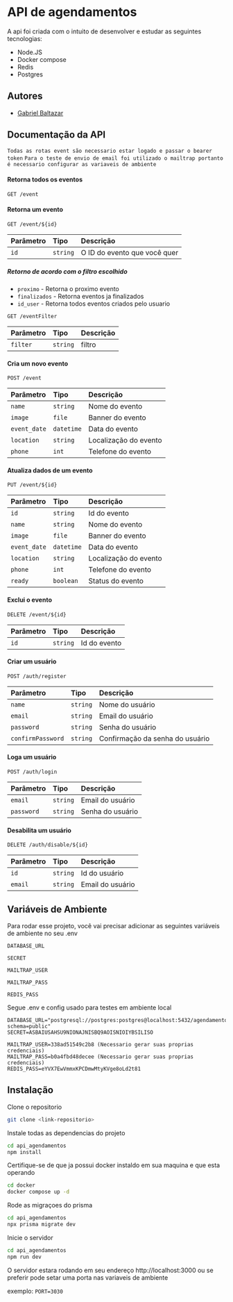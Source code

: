 
# API de agendamentos

A api foi criada com o intuito de desenvolver e estudar as seguintes tecnologias:
 - Node.JS
 - Docker compose
 - Redis
 - Postgres




## Autores

- [Gabriel Baltazar](https://www.github.com/gabriel-baltazar)


## Documentação da API
`Todas as rotas event são necessario estar logado e passar o bearer token`
`Para o teste de envio de email foi utilizado o mailtrap portanto é necessario configurar as variaveis de ambiente`

#### Retorna todos os eventos

```http
GET /event
```
#### Retorna um evento

```http
GET /event/${id}
```

| Parâmetro   | Tipo       | Descrição                                   |
| :---------- | :--------- | :------------------------------------------ |
| `id`      | `string` | O ID do evento que você quer |

##### Retorno de acordo com o filtro escolhido
 - `proximo` - Retorna o proximo evento
 - `finalizados` - Retorna eventos ja finalizados
 - `id_user` - Retorna todos eventos criados pelo usuario

```http
GET /eventFilter
```

| Parâmetro   | Tipo       | Descrição                                   |
| :---------- | :--------- | :------------------------------------------ |
| `filter`      | `string` | filtro  |

#### Cria um novo evento

```http
POST /event
```

| Parâmetro   | Tipo       | Descrição                                   |
| :---------- | :--------- | :------------------------------------------ |
| `name`      | `string` |Nome do evento |
| `image`     | `file`   |Banner do evento |
| `event_date`| `datetime` |Data do evento |
| `location`  | `string` |Localização do evento |
| `phone`     | `int` |Telefone do evento |


#### Atualiza dados de um evento

```http
PUT /event/${id}
```

| Parâmetro   | Tipo       | Descrição                                   |
| :---------- | :--------- | :------------------------------------------ |
| `id`      | `string` |Id do evento |
| `name`      | `string` |Nome do evento |
| `image`     | `file`   |Banner do evento |
| `event_date`| `datetime` |Data do evento |
| `location`  | `string` |Localização do evento |
| `phone`     | `int` |Telefone do evento |
| `ready`     | `boolean` |Status do evento |


#### Exclui o evento

```http
DELETE /event/${id}
```

| Parâmetro   | Tipo       | Descrição                                   |
| :---------- | :--------- | :------------------------------------------ |
| `id`      | `string` |Id do evento |

#### Criar um usuário

```http
POST /auth/register
```

| Parâmetro   | Tipo       | Descrição                                   |
| :---------- | :--------- | :------------------------------------------ |
| `name`      | `string` |Nome do usuário |
| `email`      | `string` |Email do usuário |
| `password`      | `string` |Senha do usuário |
| `confirmPassword`      | `string` |Confirmação da senha do usuário |

#### Loga um usuário

```http
POST /auth/login
```

| Parâmetro   | Tipo       | Descrição                                   |
| :---------- | :--------- | :------------------------------------------ |
| `email`      | `string` |Email do usuário |
| `password`      | `string` |Senha do usuário |

#### Desabilita um usuário
```http
DELETE /auth/disable/${id}
```

| Parâmetro   | Tipo       | Descrição                                   |
| :---------- | :--------- | :------------------------------------------ |
| `id`      | `string` |Id do usuário |
| `email`      | `string` |Email do usuário |

## Variáveis de Ambiente

Para rodar esse projeto, você vai precisar adicionar as seguintes variáveis de ambiente no seu .env

`DATABASE_URL`

`SECRET`

`MAILTRAP_USER`

`MAILTRAP_PASS`

`REDIS_PASS`


Segue .env e config usado para testes em ambiente local

``` 
DATABASE_URL="postgresql://postgres:postgres@localhost:5432/agendamento?schema=public"
SECRET=ASBAIUSAHSU9NIONAJNISBQ9AOISNIOIYBSILISO

MAILTRAP_USER=338ad51549c2b8 (Necessario gerar suas proprias credenciais)
MAILTRAP_PASS=b0a4fbd48decee (Necessario gerar suas proprias credenciais)
REDIS_PASS=eYVX7EwVmmxKPCDmwMtyKVge8oLd2t81
```


## Instalação

Clone o repositorio
```bash
git clone <link-repositorio>
```

Instale todas as dependencias do projeto
```bash
cd api_agendamentos
npm install
```

Certifique-se de que ja possui docker instaldo em sua maquina e que esta operando
```bash
cd docker
docker compose up -d
```

Rode as migraçoes do prisma
```bash
cd api_agendamentos
npx prisma migrate dev
```

Inicie o servidor

```bash
cd api_agendamentos
npm run dev
```

O servidor estara rodando em seu endereço http://localhost:3000 ou se preferir pode setar uma porta nas variaveis de ambiente 

exemplo:
  `PORT=3030`